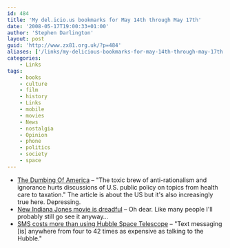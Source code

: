 ```yaml
---
id: 484
title: 'My del.icio.us bookmarks for May 14th through May 17th'
date: '2008-05-17T19:00:33+01:00'
author: 'Stephen Darlington'
layout: post
guid: 'http://www.zx81.org.uk/?p=484'
aliases: ['/links/my-delicious-bookmarks-for-may-14th-through-may-17th.html']
categories:
    - Links
tags:
    - books
    - culture
    - film
    - history
    - Links
    - mobile
    - movies
    - News
    - nostalgia
    - Opinion
    - phone
    - politics
    - society
    - space
---
```


- [The Dumbing Of America](http://www.washingtonpost.com/wp-dyn/content/article/2008/02/15/AR2008021502901.html) – "The toxic brew of anti-rationalism and ignorance hurts discussions of U.S. public policy on topics from health care to taxation." The article is about the US but it's also increasingly true here. Depressing.
- [New Indiana Jones movie is dreadful](http://sffmedia.com/content/view/193/38/) – Oh dear. Like many people I'll probably still go see it anyway…
- [SMS costs more than using Hubble Space Telescope](http://www.theregister.co.uk/2008/05/14/txts_r_v_pricey/) – "Text messaging \[is\] anywhere from four to 42 times as expensive as talking to the Hubble."